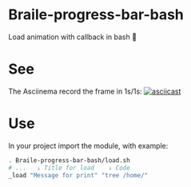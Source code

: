 # Braile-progress-bar-bash
Load animation with callback in bash :dog:

# See
The Asciinema record the frame in 1s/1s:
[![asciicast](https://asciinema.org/a/243733.svg)](https://asciinema.org/a/243733)

# Use
In your project import the module, with example:
```bash
. Braile-progress-bar-bash/load.sh
# ...   ↓ Title for load    ↓ Code
_load "Message for print" "tree /home/"
```

